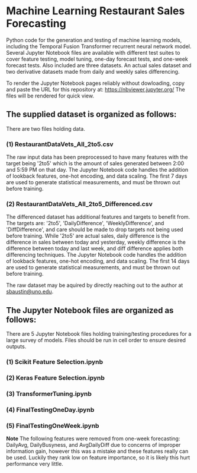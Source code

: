 # Machine Learning Restaurant Sales Forecasting
Python code for the generation and testing of machine learning models, including the Temporal Fusion Transformer recurrent neural network model. Several Jupyter Notebook files are available with different test suites to cover feature testing, model tuning, one-day forecast tests, and one-week forecast tests. Also included are three datasets. An actual sales dataset and two derivative datasets made from daily and weekly sales differencing.

To render the Jupyter Notebook pages reliably without dowloading, copy and paste the URL for this repository at: https://nbviewer.jupyter.org/
The files will be rendered for quick view.


## The supplied dataset is organized as follows:
There are two files holding data.

### (1) RestaurantDataVets_All_2to5.csv
 
The raw input data has been preprocessed to have many features with the target being '2to5' which is the amount of sales generated between 2:00 and 5:59 PM on that day. The Jupyter Notebook code handles the addition of lookback features, one-hot encoding, and data scaling. The first 7 days are used to generate statistical measurements, and must be thrown out before training. 

### (2) RestaurantDataVets_All_2to5_Differenced.csv

The differenced dataset has additional features and targets to benefit from. The targets are: '2to5', 'DailyDifference', 'WeeklyDifference', and 'DiffDifference', and care should be made to drop targets not being used before training. While '2to5' are actual sales, daily difference is the difference in sales between today and yesterday, weekly difference is the difference between today and last week, and diff difference applies both differencing techniques. The Jupyter Notebook code handles the addition of lookback features, one-hot encoding, and data scaling. The first 14 days are used to generate statistical measurements, and must be thrown out before training. 

The raw dataset may be aquired by directly reaching out to the author at sbaustin@uno.edu.

## The Jupyter Notebook files are organized as follows:
There are 5 Jupyter Notebook files holding training/testing procedures for a large survey of models. Files should be run in cell order to ensure desired outputs.

### (1) Scikit Feature Selection.ipynb

### (2) Keras Feature Selection.ipynb

### (3) TransformerTuning.ipynb 

### (4) FinalTestingOneDay.ipynb

### (5) FinalTestingOneWeek.ipynb

**Note** The following features were removed from one-week forecasting:  DailyAvg, DailyBusyness, and AvgDailyDiff due to concerns of improper information gain, however this was a mistake and these features really can be used. Luckily they rank low on feature importance, so it is likely this hurt performance very little. 
